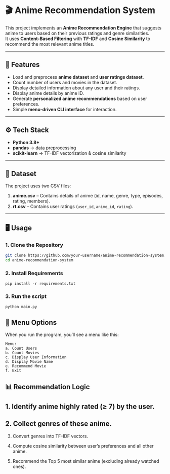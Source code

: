 # 🎬 Anime Recommendation System  

This project implements an **Anime Recommendation Engine** that suggests anime to users based on their previous ratings and genre similarities.  
It uses **Content-Based Filtering** with **TF-IDF** and **Cosine Similarity** to recommend the most relevant anime titles.  

---

## 🚀 Features  

- Load and preprocess **anime dataset** and **user ratings dataset**.  
- Count number of users and movies in the dataset.  
- Display detailed information about any user and their ratings.  
- Display anime details by anime ID.  
- Generate **personalized anime recommendations** based on user preferences.  
- Simple **menu-driven CLI interface** for interaction.  

---

## ⚙️ Tech Stack  

- **Python 3.8+**  
- **pandas** → data preprocessing  
- **scikit-learn** → TF-IDF vectorization & cosine similarity  

---

## 📂 Dataset  

The project uses two CSV files:  

1. **anime.csv** – Contains details of anime (id, name, genre, type, episodes, rating, members).  
2. **rt.csv** – Contains user ratings (`user_id`, `anime_id`, `rating`).  

---

## 🖥️ Usage  

### 1. Clone the Repository  
```bash
git clone https://github.com/your-username/anime-recommendation-system.git
cd anime-recommendation-system
```

### 2. Install Requirements
```
pip install -r requirements.txt
```

### 3. Run the script
```
python main.py
```

## 📜 Menu Options
When you run the program, you’ll see a menu like this:
```
Menu:
a. Count Users
b. Count Movies
c. Display User Information
d. Display Movie Name
e. Recommend Movie
f. Exit
```

## 📊 Recommendation Logic
## 1. Identify anime highly rated (≥ 7) by the user.

## 2. Collect genres of these anime.

3. Convert genres into TF-IDF vectors.

4. Compute cosine similarity between user’s preferences and all other anime.

5. Recommend the Top 5 most similar anime (excluding already watched ones).
